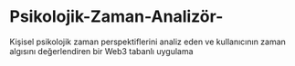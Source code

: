 # Psikolojik-Zaman-Analizör-
Kişisel psikolojik zaman perspektiflerini analiz eden ve kullanıcının zaman algısını değerlendiren bir Web3 tabanlı uygulama
